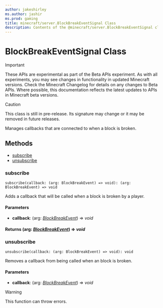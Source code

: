 ```yaml
---
author: jakeshirley
ms.author: jashir
ms.prod: gaming
title: minecraft/server.BlockBreakEventSignal Class
description: Contents of the @minecraft/server.BlockBreakEventSignal class.
---
```

# BlockBreakEventSignal Class
>[!IMPORTANT]
>These APIs are experimental as part of the Beta APIs experiment. As with all experiments, you may see changes in functionality in updated Minecraft versions. Check the Minecraft Changelog for details on any changes to Beta APIs. Where possible, this documentation reflects the latest updates to APIs in Minecraft beta versions.

> [!CAUTION]
> This class is still in pre-release.  Its signature may change or it may be removed in future releases.

Manages callbacks that are connected to when a block is broken.

## Methods
- [subscribe](#subscribe)
- [unsubscribe](#unsubscribe)

### **subscribe**
`
subscribe(callback: (arg: BlockBreakEvent) => void): (arg: BlockBreakEvent) => void
`

Adds a callback that will be called when a block is broken by a player.

#### **Parameters**
- **callback**: (arg: [*BlockBreakEvent*](BlockBreakEvent.md)) => *void*

#### **Returns** (arg: [*BlockBreakEvent*](BlockBreakEvent.md)) => *void*

### **unsubscribe**
`
unsubscribe(callback: (arg: BlockBreakEvent) => void): void
`

Removes a callback from being called when an block is broken.

#### **Parameters**
- **callback**: (arg: [*BlockBreakEvent*](BlockBreakEvent.md)) => *void*

> [!WARNING]
> This function can throw errors.


